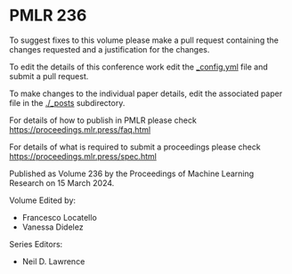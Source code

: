 # PMLR 236

To suggest fixes to this volume please make a pull request containing the changes requested and a justification for the changes.

To edit the details of this conference work edit the [_config.yml](./_config.yml) file and submit a pull request.

To make changes to the individual paper details, edit the associated paper file in the [./_posts](./_posts) subdirectory.

For details of how to publish in PMLR please check https://proceedings.mlr.press/faq.html

For details of what is required to submit a proceedings please check https://proceedings.mlr.press/spec.html



Published as Volume 236 by the Proceedings of Machine Learning Research on 15 March 2024.

Volume Edited by:
  * Francesco Locatello
  * Vanessa Didelez

Series Editors:
  * Neil D. Lawrence
